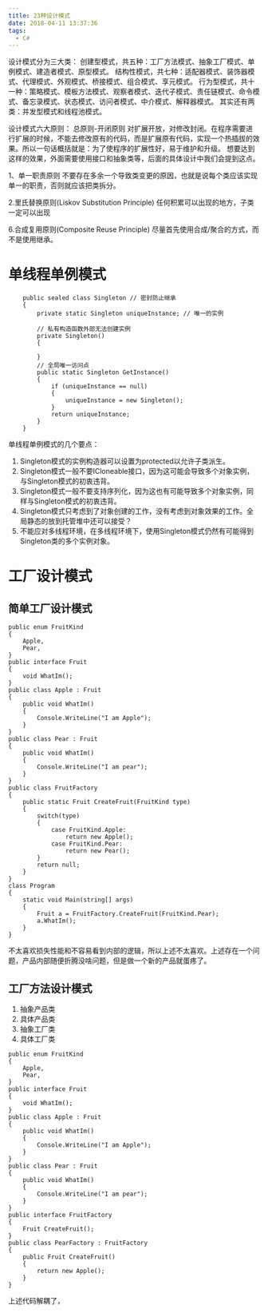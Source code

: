 ```yaml
---
title: 23种设计模式
date: 2018-04-11 13:37:36
tags:
  - C#
---
```

设计模式分为三大类：
创建型模式，共五种：工厂方法模式、抽象工厂模式、单例模式、建造者模式、原型模式。
结构性模式，共七种：适配器模式、装饰器模式、代理模式、外观模式、桥接模式、组合模式、享元模式。
行为型模式，共十一种：策略模式、模板方法模式、观察者模式、迭代子模式、责任链模式、命令模式、备忘录模式、状态模式、访问者模式、中介模式、解释器模式。
其实还有两类：并发型模式和线程池模式。

设计模式六大原则：
总原则-开闭原则
对扩展开放，对修改封闭。在程序需要进行扩展的时候，不能去修改原有的代码，而是扩展原有代码，实现一个热插拔的效果。所以一句话概括就是：为了使程序的扩展性好，易于维护和升级。
想要达到这样的效果，外面需要使用接口和抽象类等，后面的具体设计中我们会提到这点。

1、单一职责原则
不要存在多余一个导致类变更的原因，也就是说每个类应该实现单一的职责，否则就应该把类拆分。

2.里氏替换原则(Liskov Substitution Principle)
任何积累可以出现的地方，子类一定可以出现

6.合成复用原则(Composite Reuse Principle)
尽量首先使用合成/聚合的方式，而不是使用继承。

# 单线程单例模式

```
    public sealed class Singleton // 密封防止继承
    {
        private static Singleton uniqueInstance; // 唯一的实例

        // 私有构造函数外部无法创建实例
        private Singleton()
        {

        }
        // 全局唯一访问点
        public static Singleton GetInstance()
        {
            if (uniqueInstance == null)
            {
                uniqueInstance = new Singleton();
            }
            return uniqueInstance;
        }
    }
```

单线程单例模式的几个要点：

1. Singleton模式的实例构造器可以设置为protected以允许子类派生。
2. Singleton模式一般不要ICloneable接口，因为这可能会导致多个对象实例，与Singleton模式的初衷违背。
3. Singleton模式一般不要支持序列化，因为这也有可能导致多个对象实例，同样与Singleton模式的初衷违背。
4. Singleton模式只考虑到了对象创建的工作，没有考虑到对象效果的工作。全局静态的放到托管堆中还可以接受？
5. 不能应对多线程环境，在多线程环境下，使用Singleton模式仍然有可能得到Singleton类的多个实例对象。

# 工厂设计模式

## 简单工厂设计模式

```
public enum FruitKind
{
    Apple,
    Pear,
}
public interface Fruit
{
    void WhatIm();
}
public class Apple : Fruit
{
    public void WhatIm()
    {
        Console.WriteLine("I am Apple");
    }
}
public class Pear : Fruit
{
    public void WhatIm()
    {
        Console.WriteLine("I am pear");
    }
}
public class FruitFactory
{
    public static Fruit CreateFruit(FruitKind type)
    {
        switch(type)
        {
            case FruitKind.Apple:
                return new Apple();
            case FruitKind.Pear:
                return new Pear();
        }
        return null;
    }
}
class Program
{
    static void Main(string[] args)
    {
        Fruit a = FruitFactory.CreateFruit(FruitKind.Pear);
        a.WhatIm();
    }
}
```
不太喜欢损失性能和不容易看到内部的逻辑，所以上述不太喜欢。上述存在一个问题，产品内部随便折腾没啥问题，但是做一个新的产品就蛋疼了。

## 工厂方法设计模式
1. 抽象产品类
2. 具体产品类
3. 抽象工厂类
4. 具体工厂类
```
public enum FruitKind
{
    Apple,
    Pear,
}
public interface Fruit
{
    void WhatIm();
}
public class Apple : Fruit
{
    public void WhatIm()
    {
        Console.WriteLine("I am Apple");
    }
}
public class Pear : Fruit
{
    public void WhatIm()
    {
        Console.WriteLine("I am pear");
    }
}
public interface FruitFactory
{
    Fruit CreateFruit();
}
public class PearFactory : FruitFactory
{
    public Fruit CreateFruit()
    {
        return new Apple();
    }
}
```

上述代码解耦了，
